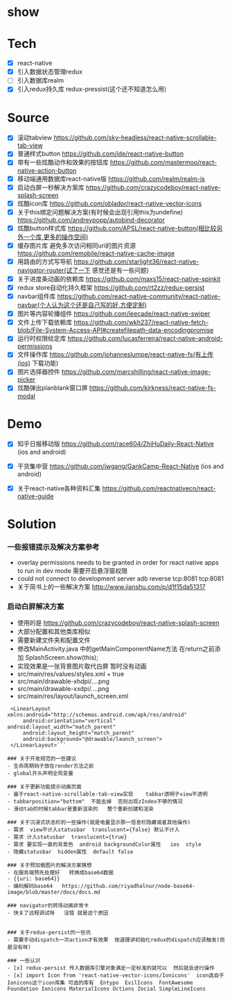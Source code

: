 # show

# Tech
- [x] react-native
- [x] 引入数据状态管理redux
- [ ] 引入数据库realm
- [x] 引入redux持久库 redux-pressist(这个还不知道怎么用)

# Source
- [x] 滚动tabview  https://github.com/skv-headless/react-native-scrollable-tab-view
- [x] 普通样式button https://github.com/ide/react-native-button
- [x] 带有一些炫酷动作和效果的按钮库  https://github.com/mastermoo/react-native-action-button
- [x] 移动端通用数据库react-native版  https://github.com/realm/realm-js
- [x] 启动白屏一秒解决方案库  https://github.com/crazycodeboy/react-native-splash-screen
- [x] 炫酷icon库  https://github.com/oblador/react-native-vector-icons
- [x] 关于this绑定问题解决方案(有时候会出现引用this为undefine)  https://github.com/andreypopp/autobind-decorator
- [x] 炫酷button样式库 https://github.com/APSL/react-native-button(相比较另外一个库,更多的操作空间)
- [x] 缓存图片库 避免多次访问相同uri的图片资源 https://github.com/remobile/react-native-cache-image
- [x] 用路由的方式写导航  https://github.com/starlight36/react-native-navigator-router(试了一下  感觉还是有一些问题) 
- [x] 关于进度条动画的依赖库  https://github.com/maxs15/react-native-spinkit
- [x] redux store自动化持久框架   https://github.com/rt2zz/redux-persist
- [x] navbar组件库  https://github.com/react-native-community/react-native-navbar(个人认为这个还是自己写的好,方便定制)
- [x] 图片等内容轮播组件  https://github.com/leecade/react-native-swiper
- [x] 文件上传下载依赖库  https://github.com/wkh237/react-native-fetch-blob/File-System-Access-API#createfilepath-data-encodingpromise
- [x] 运行时权限给定库 https://github.com/lucasferreira/react-native-android-permissions
- [x] 文件操作库  https://github.com/johanneslumpe/react-native-fs(有上传(ios) 下载功能)
- [x] 图片选择器控件  https://github.com/marcshilling/react-native-image-picker
- [x] 炫酷弹出planblank窗口屏 https://github.com/kirkness/react-native-fs-modal

# Demo
- [x] 知乎日报移动版  https://github.com/race604/ZhiHuDaily-React-Native (ios and android)
- [x] 干货集中营  https://github.com/iwgang/GankCamp-React-Native (ios and android)
- [x] 关于react-native各种资料汇集  https://github.com/reactnativecn/react-native-guide


# Solution

### 一些报错提示及解决方案参考
  - overlay permissions needs to be granted in order for react native apps to run in dev mode   需要开启悬浮窗权限
  - could not connect to development server   adb reverse tcp:8081 tcp:8081
  - 关于简书上的一些解决方案  http://www.jianshu.com/p/d1f15da51317

### 启动白屏解决方案
  - 使用的是  https://github.com/crazycodeboy/react-native-splash-screen
  - 大部分配置和其他类库相似
  - 需要新建文件夹和配置文件
  - 修改MainActivity.java  中的getMainComponentName方法  在return之前添加  SplashScreen.show(this);
  - 实现效果是一张背景图片取代白屏  暂时没有动画
  - src/main/res/values/styles.xml   + <item name="android:windowIsTranslucent">true</item>
  - src/main/drawable-xhdpi/....png
  - src/main/drawable-xxdpi/....png
  - src/main/res/layout/launch_screen.xml  
  ```<?xml version="1.0" encoding="utf-8"?>
   <LinearLayout xmlns:android="http://schemas.android.com/apk/res/android"
       android:orientation="vertical" android:layout_width="match_parent"
       android:layout_height="match_parent"
       android:background="@drawable/launch_screen">
   </LinearLayout>```

### 关于开发规范的一些建议
  - 生命周期钩子放在render方法之前
  - global开头声明全局变量

### 关于更新功能提示动画页面
  - 基于react-native-scrollable-tab-view实现    tabbar透明子view不透明
  - tabbarposition="bottom"  不能去掉  否则出现zIndex不够的情况
  - 滑动tab的时候tabbar是重新渲染的   整个重新创建和渲染

### 关于沉浸式状态栏的一些操作(就是电量显示那一信息栏隐藏或者其他操作)
  - 需求  view不计入statusbar  translucent={false} 默认不计入
  - 需求 计入statusbar  translucent={true}  
  - 需求 要实现一直的背景色  android backgroundColor属性   ios  style
  - 隐藏statusbar  hidden属性  default false

### 关于预加载图片的解决方案猜想
  - 在服务端预先处理好   转换成base64数据
  - {{uri: base64}}
  - 编码解码base64   https://github.com/riyadhalnur/node-base64-image/blob/master/docs/docs.md
  
### navigator的转场动画非常卡   
  - 快关了远程调试呀   没错 就是这个原因


### 关于redux-persist的一些坑
  - 需要手动dispatch一次action才有效果  按道理讲初始化redux的dispatch应该触发(但是没有呀)

### 一些认识
  - [x] redux-persist 传入数据库引擎对象满足一定标准的就可以  然后就会进行操作
  - [x] import Icon from 'react-native-vector-icons/Ionicons'  icon选自于Ionicons这个icon库集 可选的库有  Entypo  EvilIcons  FontAwesome  Foundation Ionicons MaterialIcons Octions Zocial SimpleLineIcons


